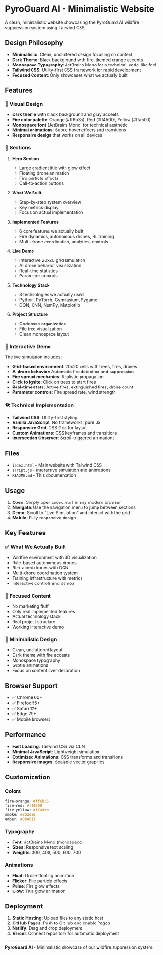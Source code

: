 # PyroGuard AI - Minimalistic Website

A clean, minimalistic website showcasing the PyroGuard AI wildfire suppression system using Tailwind CSS.

## Design Philosophy

- **Minimalistic**: Clean, uncluttered design focusing on content
- **Dark Theme**: Black background with fire-themed orange accents
- **Monospace Typography**: JetBrains Mono for a technical, code-like feel
- **Tailwind CSS**: Utility-first CSS framework for rapid development
- **Focused Content**: Only showcases what we actually built

## Features

### 🎨 **Visual Design**
- **Dark theme** with black background and gray accents
- **Fire color palette**: Orange (#ff6b35), Red (#ff4500), Yellow (#ffa500)
- **Monospace font** (JetBrains Mono) for technical aesthetic
- **Minimal animations**: Subtle hover effects and transitions
- **Responsive design** that works on all devices

### 📱 **Sections**

1. **Hero Section**
   - Large gradient title with glow effect
   - Floating drone animation
   - Fire particle effects
   - Call-to-action buttons

2. **What We Built**
   - Step-by-step system overview
   - Key metrics display
   - Focus on actual implementation

3. **Implemented Features**
   - 6 core features we actually built
   - Fire dynamics, autonomous drones, RL training
   - Multi-drone coordination, analytics, controls

4. **Live Demo**
   - Interactive 20x20 grid simulation
   - AI drone behavior visualization
   - Real-time statistics
   - Parameter controls

5. **Technology Stack**
   - 8 technologies we actually used
   - Python, PyTorch, Gymnasium, Pygame
   - DQN, CNN, NumPy, Matplotlib

6. **Project Structure**
   - Codebase organization
   - File tree visualization
   - Clean monospace layout

### 🚀 **Interactive Demo**

The live simulation includes:
- **Grid-based environment**: 20x20 cells with trees, fires, drones
- **AI drone behavior**: Automatic fire detection and suppression
- **Fire spread mechanics**: Realistic propagation
- **Click to ignite**: Click on trees to start fires
- **Real-time stats**: Active fires, extinguished fires, drone count
- **Parameter controls**: Fire spread rate, wind strength

### 🛠 **Technical Implementation**

- **Tailwind CSS**: Utility-first styling
- **Vanilla JavaScript**: No frameworks, pure JS
- **Responsive Grid**: CSS Grid for layout
- **Custom Animations**: CSS keyframes and transitions
- **Intersection Observer**: Scroll-triggered animations

## Files

- `index.html` - Main website with Tailwind CSS
- `script.js` - Interactive simulation and animations
- `README.md` - This documentation

## Usage

1. **Open**: Simply open `index.html` in any modern browser
2. **Navigate**: Use the navigation menu to jump between sections
3. **Demo**: Scroll to "Live Simulation" and interact with the grid
4. **Mobile**: Fully responsive design

## Key Features

### ✅ **What We Actually Built**
- Wildfire environment with 3D visualization
- Rule-based autonomous drones
- RL-trained drones with DQN
- Multi-drone coordination system
- Training infrastructure with metrics
- Interactive controls and demos

### 🎯 **Focused Content**
- No marketing fluff
- Only real implemented features
- Actual technology stack
- Real project structure
- Working interactive demo

### 🎨 **Minimalistic Design**
- Clean, uncluttered layout
- Dark theme with fire accents
- Monospace typography
- Subtle animations
- Focus on content over decoration

## Browser Support

- ✅ Chrome 60+
- ✅ Firefox 55+
- ✅ Safari 12+
- ✅ Edge 79+
- ✅ Mobile browsers

## Performance

- **Fast Loading**: Tailwind CSS via CDN
- **Minimal JavaScript**: Lightweight simulation
- **Optimized Animations**: CSS transforms and transitions
- **Responsive Images**: Scalable vector graphics

## Customization

### Colors
```css
fire-orange: #ff6b35
fire-red: #ff4500
fire-yellow: #ffa500
smoke: #2d2d2d
ember: #8b4513
```

### Typography
- **Font**: JetBrains Mono (monospace)
- **Sizes**: Responsive text scaling
- **Weights**: 300, 400, 500, 600, 700

### Animations
- **Float**: Drone floating animation
- **Flicker**: Fire particle effects
- **Pulse**: Fire glow effects
- **Glow**: Title glow animation

## Deployment

1. **Static Hosting**: Upload files to any static host
2. **GitHub Pages**: Push to GitHub and enable Pages
3. **Netlify**: Drag and drop deployment
4. **Vercel**: Connect repository for automatic deployment

---

**PyroGuard AI** - Minimalistic showcase of our wildfire suppression system.